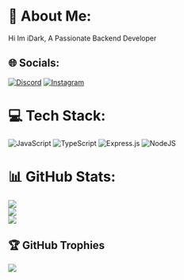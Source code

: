 # 💫 About Me:
Hi Im iDark, A Passionate Backend Developer


## 🌐 Socials:
[![Discord](https://img.shields.io/badge/Discord-%237289DA.svg?logo=discord&logoColor=white)](https://discord.gg/Se8bRU9j) [![Instagram](https://img.shields.io/badge/Instagram-%23E4405F.svg?logo=Instagram&logoColor=white)](https://instagram.com/id5g0) 

# 💻 Tech Stack:
![JavaScript](https://img.shields.io/badge/javascript-%23323330.svg?style=for-the-badge&logo=javascript&logoColor=%23F7DF1E) ![TypeScript](https://img.shields.io/badge/typescript-%23007ACC.svg?style=for-the-badge&logo=typescript&logoColor=white) ![Express.js](https://img.shields.io/badge/express.js-%23404d59.svg?style=for-the-badge&logo=express&logoColor=%2361DAFB) ![NodeJS](https://img.shields.io/badge/node.js-6DA55F?style=for-the-badge&logo=node.js&logoColor=white)
# 📊 GitHub Stats:
![](https://github-readme-stats.vercel.app/api?username=id5g&theme=dark&hide_border=false&include_all_commits=false&count_private=false)<br/>
![](https://nirzak-streak-stats.vercel.app/?user=id5g&theme=dark&hide_border=false)<br/>
![](https://github-readme-stats.vercel.app/api/top-langs/?username=id5g&theme=dark&hide_border=false&include_all_commits=false&count_private=false&layout=compact)

## 🏆 GitHub Trophies
![](https://github-profile-trophy.vercel.app/?username=id5g&theme=radical&no-frame=false&no-bg=true&margin-w=4)
